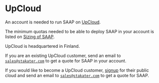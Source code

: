 # UpCloud

An account is needed to run SAAP on [UpCloud](https://upcloud.com/).

The minimum quotas needed to be able to deploy SAAP in your account is listed on [Sizing of SAAP](../../for-administrators/plan-your-environment/sizing.md).

UpCloud is headquartered in Finland.

If you are an existing UpCloud customer, send an email to [`sales@stakater.com`](mailto:sales@stakater.com) to get a quote for SAAP in your account.

If you would like to become a UpCloud customer, [signup](https://signup.upcloud.com/) for their public cloud and send an email to [`sales@stakater.com`](mailto:sales@stakater.com) to get a quote for SAAP.
